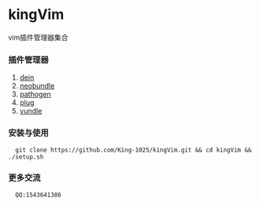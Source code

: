 kingVim
===
vim插件管理器集合

### 插件管理器
1. [dein](https://github.com/Shougo/dein.vim)
2. [neobundle](https://github.com/Shougo/neobundle.vim)
3. [pathogen](https://github.com/tpope/vim-pathogen)
4. [plug](https://github.com/junegunn/vim-plug)
5. [vundle](https://github.com/VundleVim/Vundle.vim)

### 安装与使用
```
  git clone https://github.com/King-1025/kingVim.git && cd kingVim && ./setup.sh
```
### 更多交流
```
  QQ:1543641386
```
